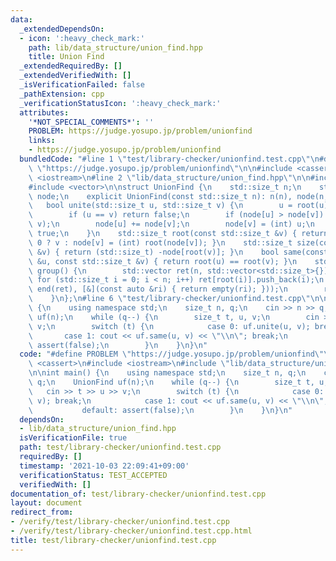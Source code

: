 ```yaml
---
data:
  _extendedDependsOn:
  - icon: ':heavy_check_mark:'
    path: lib/data_structure/union_find.hpp
    title: Union Find
  _extendedRequiredBy: []
  _extendedVerifiedWith: []
  _isVerificationFailed: false
  _pathExtension: cpp
  _verificationStatusIcon: ':heavy_check_mark:'
  attributes:
    '*NOT_SPECIAL_COMMENTS*': ''
    PROBLEM: https://judge.yosupo.jp/problem/unionfind
    links:
    - https://judge.yosupo.jp/problem/unionfind
  bundledCode: "#line 1 \"test/library-checker/unionfind.test.cpp\"\n#define PROBLEM\
    \ \"https://judge.yosupo.jp/problem/unionfind\"\n\n#include <cassert>\n#include\
    \ <iostream>\n#line 2 \"lib/data_structure/union_find.hpp\"\n\n#include <algorithm>\n\
    #include <vector>\n\nstruct UnionFind {\n    std::size_t n;\n    std::vector<int>\
    \ node;\n    explicit UnionFind(const std::size_t n): n(n), node(n, -1) {}\n \
    \   bool unite(std::size_t u, std::size_t v) {\n        u = root(u), v = root(v);\n\
    \        if (u == v) return false;\n        if (node[u] > node[v]) std::swap(u,\
    \ v);\n        node[u] += node[v];\n        node[v] = (int) u;\n        return\
    \ true;\n    }\n    std::size_t root(const std::size_t &v) { return node[v] <\
    \ 0 ? v : node[v] = (int) root(node[v]); }\n    std::size_t size(const std::size_t\
    \ &v) { return (std::size_t) -node[root(v)]; }\n    bool same(const std::size_t\
    \ &u, const std::size_t &v) { return root(u) == root(v); }\n    std::vector<std::vector<std::size_t>>\
    \ group() {\n        std::vector ret(n, std::vector<std::size_t>{});\n       \
    \ for (std::size_t i = 0; i < n; i++) ret[root(i)].push_back(i);\n        ret.erase(std::remove_if(begin(ret),\
    \ end(ret), [&](const auto &ri) { return empty(ri); }));\n        return ret;\n\
    \    }\n};\n#line 6 \"test/library-checker/unionfind.test.cpp\"\n\nint main()\
    \ {\n    using namespace std;\n    size_t n, q;\n    cin >> n >> q;\n    UnionFind\
    \ uf(n);\n    while (q--) {\n        size_t t, u, v;\n        cin >> t >> u >>\
    \ v;\n        switch (t) {\n            case 0: uf.unite(u, v); break;\n     \
    \       case 1: cout << uf.same(u, v) << \"\\n\"; break;\n            default:\
    \ assert(false);\n        }\n    }\n}\n"
  code: "#define PROBLEM \"https://judge.yosupo.jp/problem/unionfind\"\n\n#include\
    \ <cassert>\n#include <iostream>\n#include \"lib/data_structure/union_find.hpp\"\
    \n\nint main() {\n    using namespace std;\n    size_t n, q;\n    cin >> n >>\
    \ q;\n    UnionFind uf(n);\n    while (q--) {\n        size_t t, u, v;\n     \
    \   cin >> t >> u >> v;\n        switch (t) {\n            case 0: uf.unite(u,\
    \ v); break;\n            case 1: cout << uf.same(u, v) << \"\\n\"; break;\n \
    \           default: assert(false);\n        }\n    }\n}\n"
  dependsOn:
  - lib/data_structure/union_find.hpp
  isVerificationFile: true
  path: test/library-checker/unionfind.test.cpp
  requiredBy: []
  timestamp: '2021-10-03 22:09:41+09:00'
  verificationStatus: TEST_ACCEPTED
  verifiedWith: []
documentation_of: test/library-checker/unionfind.test.cpp
layout: document
redirect_from:
- /verify/test/library-checker/unionfind.test.cpp
- /verify/test/library-checker/unionfind.test.cpp.html
title: test/library-checker/unionfind.test.cpp
---
```

